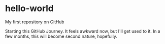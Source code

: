# hello-world
My first repository on GitHub

Starting this GitHub Journey.  It feels awkward now, but I'll get used to it.
In a few months, this will become second nature, hopefully.
